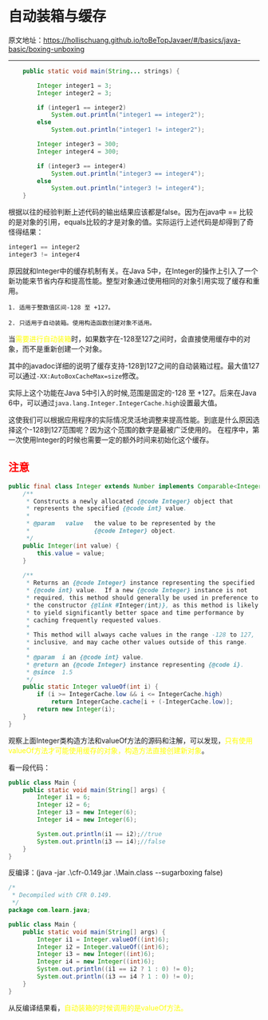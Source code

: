 # 自动装箱与缓存

原文地址：https://hollischuang.github.io/toBeTopJavaer/#/basics/java-basic/boxing-unboxing

---

```java
    public static void main(String... strings) {

        Integer integer1 = 3;
        Integer integer2 = 3;

        if (integer1 == integer2)
            System.out.println("integer1 == integer2");
        else
            System.out.println("integer1 != integer2");

        Integer integer3 = 300;
        Integer integer4 = 300;

        if (integer3 == integer4)
            System.out.println("integer3 == integer4");
        else
            System.out.println("integer3 != integer4");
    }
```

根据以往的经验判断上述代码的输出结果应该都是false。因为在java中 == 比较的是对象的引用，equals比较的才是对象的值。实际运行上述代码是却得到了奇怪得结果：

```java
integer1 == integer2
integer3 != integer4
```

原因就和Integer中的缓存机制有关。在Java 5中，在Integer的操作上引入了一个新功能来节省内存和提高性能。整型对象通过使用相同的对象引用实现了缓存和重用。

```
1. 适用于整数值区间-128 至 +127。

2. 只适用于自动装箱。使用构造函数创建对象不适用。
```

当<font color = yellow>需要进行自动装箱</font>时，如果数字在-128至127之间时，会直接使用缓存中的对象，而不是重新创建一个对象。

其中的javadoc详细的说明了缓存支持-128到127之间的自动装箱过程。最大值127可以通过`-XX:AutoBoxCacheMax=size`修改。

实际上这个功能在Java 5中引入的时候,范围是固定的-128 至 +127。后来在Java 6中，可以通过`java.lang.Integer.IntegerCache.high`设置最大值。

这使我们可以根据应用程序的实际情况灵活地调整来提高性能。到底是什么原因选择这个-128到127范围呢？因为这个范围的数字是最被广泛使用的。 在程序中，第一次使用Integer的时候也需要一定的额外时间来初始化这个缓存。

## <font color = red>注意</font>

```java
public final class Integer extends Number implements Comparable<Integer> {
    /**
     * Constructs a newly allocated {@code Integer} object that
     * represents the specified {@code int} value.
     *
     * @param   value   the value to be represented by the
     *                  {@code Integer} object.
     */
    public Integer(int value) {
        this.value = value;
    }
    
    /**
     * Returns an {@code Integer} instance representing the specified
     * {@code int} value.  If a new {@code Integer} instance is not
     * required, this method should generally be used in preference to
     * the constructor {@link #Integer(int)}, as this method is likely
     * to yield significantly better space and time performance by
     * caching frequently requested values.
     *
     * This method will always cache values in the range -128 to 127,
     * inclusive, and may cache other values outside of this range.
     *
     * @param  i an {@code int} value.
     * @return an {@code Integer} instance representing {@code i}.
     * @since  1.5
     */
    public static Integer valueOf(int i) {
        if (i >= IntegerCache.low && i <= IntegerCache.high)
            return IntegerCache.cache[i + (-IntegerCache.low)];
        return new Integer(i);
    }
}
```

观察上面Integer类构造方法和valueOf方法的源码和注解，可以发现，<font color = yellow>只有使用valueOf方法才可能使用缓存的对象，构造方法直接创建新对象</font>。

看一段代码：

```java
public class Main {
    public static void main(String[] args) {
        Integer i1 = 6;
        Integer i2 = 6;
        Integer i3 = new Integer(6);
        Integer i4 = new Integer(6);

        System.out.println(i1 == i2);//true
        System.out.println(i3 == i4);//false
    }
}
```

反编译：(java -jar .\cfr-0.149.jar .\Main.class --sugarboxing false)

```java
/*
 * Decompiled with CFR 0.149.
 */
package com.learn.java;

public class Main {
    public static void main(String[] args) {
        Integer i1 = Integer.valueOf((int)6);
        Integer i2 = Integer.valueOf((int)6);
        Integer i3 = new Integer((int)6);
        Integer i4 = new Integer((int)6);
        System.out.println((i1 == i2 ? 1 : 0) != 0);
        System.out.println((i3 == i4 ? 1 : 0) != 0);
    }
}
```

从反编译结果看，<font color = yellow>自动装箱的时候调用的是valueOf方法。</font>

